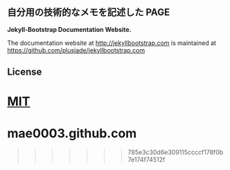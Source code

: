 ## 自分用の技術的なメモを記述した PAGE

**Jekyll-Bootstrap Documentation Website.**

The documentation website at <http://jekyllbootstrap.com> is maintained at https://github.com/plusjade/jekyllbootstrap.com


## License

[MIT](http://opensource.org/licenses/MIT)
=======
mae0003.github.com
==================
>>>>>>> 785e3c30d6e309115ccccf178f0b7e174f74512f
